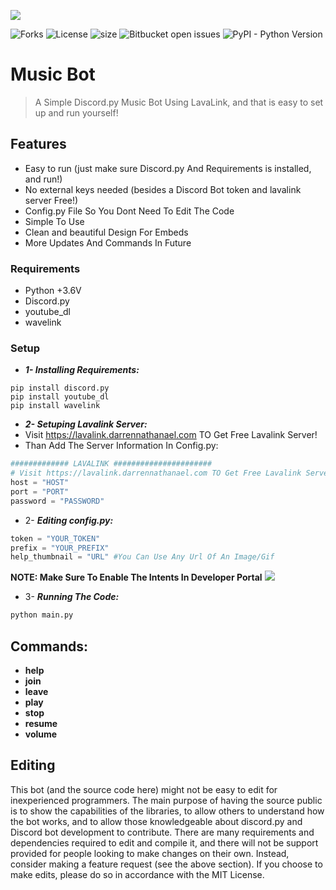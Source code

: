 ![](https://repository-images.githubusercontent.com/307860000/93e34480-5e7d-11eb-9644-58b1688fc80a)

![Forks](https://img.shields.io/github/forks/clown83848474/Python-Music-Bot)
![License](https://img.shields.io/github/license/clown83848474/Python-Music-Bot.svg)
![size](https://img.shields.io/github/repo-size/clown83848474/Discord-Bot)
<img alt="Bitbucket open issues" src="https://img.shields.io/bitbucket/issues/clown83848474/Discord-Bot">
<img alt="PyPI - Python Version" src="https://img.shields.io/pypi/pyversions/Discord.py">

# Music Bot

> A Simple Discord.py Music Bot Using LavaLink, and that is easy to set up and run yourself!

## Features
  * Easy to run (just make sure Discord.py And Requirements is installed, and run!)
  * No external keys needed (besides a Discord Bot token and lavalink server Free!)
  * Config.py File So You Dont Need To Edit The Code
  * Simple To Use
  * Clean and beautiful Design For Embeds
  * More Updates And Commands In Future
### Requirements
  * Python +3.6V
  * Discord.py
  * youtube_dl
  * wavelink
### Setup
  * ***__1- Installing Requirements:__***
  ```
  pip install discord.py
  pip install youtube_dl
  pip install wavelink
  ```
  * ***__2- Setuping Lavalink Server:__***
  * Visit https://lavalink.darrennathanael.com TO Get Free Lavalink Server!
  * Than Add The Server Information In Config.py:
  ```py
  ############# LAVALINK ######################
  # Visit https://lavalink.darrennathanael.com TO Get Free Lavalink Server!
  host = "HOST"
  port = "PORT"
  password = "PASSWORD"
  ```
  * 2- ***__Editing config.py:__***
  ```py
  token = "YOUR_TOKEN"
  prefix = "YOUR_PREFIX"
  help_thumbnail = "URL" #You Can Use Any Url Of An Image/Gif
  ```
  **NOTE: Make Sure To Enable The Intents In Developer Portal**
  <img src="https://discordpy.readthedocs.io/en/stable/_images/discord_privileged_intents.png" >
  
  * 3- ***__Running The Code:__***
  ```sh
  python main.py
  ```
  
## Commands:
* **help**
* **join**
* **leave**
* **play**
* **stop**
* **resume**
* **volume**

## Editing
This bot (and the source code here) might not be easy to edit for inexperienced programmers. The main purpose of having the source public is to show the capabilities of the libraries, to allow others to understand how the bot works, and to allow those knowledgeable about discord.py and Discord bot development to contribute. There are many requirements and dependencies required to edit and compile it, and there will not be support provided for people looking to make changes on their own. Instead, consider making a feature request (see the above section). If you choose to make edits, please do so in accordance with the MIT License.

